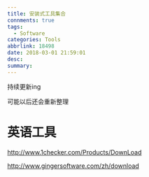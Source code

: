 ```yaml
---
title: 安装式工具集合
connments: true
tags:
  - Software
categories: Tools
abbrlink: 18498
date: 2018-03-01 21:59:01
desc:
summary:
---
```


持续更新ing

可能以后还会重新整理

<!-- more -->

# 英语工具

http://www.1checker.com/Products/DownLoad

http://www.gingersoftware.com/zh/download

